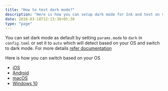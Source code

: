 ```yaml
---
title: "How to test dark mode?"
description: "Here is how you can setup dark mode for Ink and test on various OS like iOS, Android, macOS and Windows 10."
date: 2018-03-18T12:13:38+05:30
type: "page"
---
```


You can set dark mode as default by setting `params.mode` to `dark` in `config.toml` or set it to `auto` which will detect based on your OS and switch to dark mode. For more details [refer documentation](https://github.com/knadh/hugo-ink#configuration)

Here is how you can switch based on your OS

* [iOS](https://www.howtogeek.com/440078/how-to-enable-dark-mode-on-your-iphone-and-ipad/)
* [Android](https://9to5google.com/2018/12/17/android-dark-mode-theme-pie/)
* [macOS](https://support.apple.com/en-in/HT208976)
* [Windows 10](https://www.cnet.com/how-to/turn-on-the-dark-mode-in-windows-10/)
